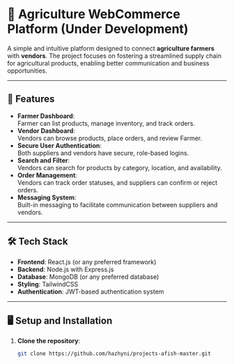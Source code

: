 # 🌾 Agriculture WebCommerce Platform (Under Development)

A simple and intuitive platform designed to connect **agriculture farmers** with **vendors**. The project focuses on fostering a streamlined supply chain for agricultural products, enabling better communication and business opportunities.

---

## 🚀 Features

- **Farmer Dashboard**:  
  Farmer can list products, manage inventory, and track orders.
- **Vendor Dashboard**:  
  Vendors can browse products, place orders, and review Farmer.
- **Secure User Authentication**:  
  Both suppliers and vendors have secure, role-based logins.
- **Search and Filter**:  
  Vendors can search for products by category, location, and availability.
- **Order Management**:  
  Vendors can track order statuses, and suppliers can confirm or reject orders.
- **Messaging System**:  
  Built-in messaging to facilitate communication between suppliers and vendors.

---

## 🛠️ Tech Stack

- **Frontend**: React.js (or any preferred framework)
- **Backend**: Node.js with Express.js
- **Database**: MongoDB (or any preferred database)
- **Styling**: TailwindCSS
- **Authentication**: JWT-based authentication system

---

## 🖥️ Setup and Installation

1. **Clone the repository**:
   ```bash
   git clone https://github.com/hazhyni/projects-afish-master.git
   ```
